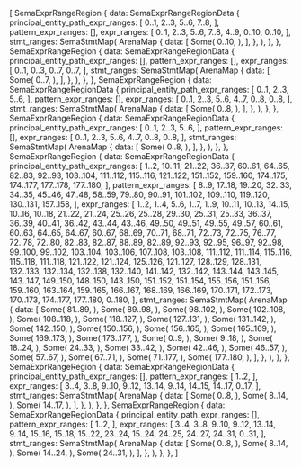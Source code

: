 [
    SemaExprRangeRegion {
        data: SemaExprRangeRegionData {
            principal_entity_path_expr_ranges: [
                0..1,
                2..3,
                5..6,
                7..8,
            ],
            pattern_expr_ranges: [],
            expr_ranges: [
                0..1,
                2..3,
                5..6,
                7..8,
                4..9,
                0..10,
                0..10,
            ],
            stmt_ranges: SemaStmtMap(
                ArenaMap {
                    data: [
                        Some(
                            0..10,
                        ),
                    ],
                },
            ),
        },
    },
    SemaExprRangeRegion {
        data: SemaExprRangeRegionData {
            principal_entity_path_expr_ranges: [],
            pattern_expr_ranges: [],
            expr_ranges: [
                0..1,
                0..3,
                0..7,
                0..7,
            ],
            stmt_ranges: SemaStmtMap(
                ArenaMap {
                    data: [
                        Some(
                            0..7,
                        ),
                    ],
                },
            ),
        },
    },
    SemaExprRangeRegion {
        data: SemaExprRangeRegionData {
            principal_entity_path_expr_ranges: [
                0..1,
                2..3,
                5..6,
            ],
            pattern_expr_ranges: [],
            expr_ranges: [
                0..1,
                2..3,
                5..6,
                4..7,
                0..8,
                0..8,
            ],
            stmt_ranges: SemaStmtMap(
                ArenaMap {
                    data: [
                        Some(
                            0..8,
                        ),
                    ],
                },
            ),
        },
    },
    SemaExprRangeRegion {
        data: SemaExprRangeRegionData {
            principal_entity_path_expr_ranges: [
                0..1,
                2..3,
                5..6,
            ],
            pattern_expr_ranges: [],
            expr_ranges: [
                0..1,
                2..3,
                5..6,
                4..7,
                0..8,
                0..8,
            ],
            stmt_ranges: SemaStmtMap(
                ArenaMap {
                    data: [
                        Some(
                            0..8,
                        ),
                    ],
                },
            ),
        },
    },
    SemaExprRangeRegion {
        data: SemaExprRangeRegionData {
            principal_entity_path_expr_ranges: [
                1..2,
                10..11,
                21..22,
                36..37,
                60..61,
                64..65,
                82..83,
                92..93,
                103..104,
                111..112,
                115..116,
                121..122,
                151..152,
                159..160,
                174..175,
                174..177,
                177..178,
                177..180,
            ],
            pattern_expr_ranges: [
                8..9,
                17..18,
                19..20,
                32..33,
                34..35,
                45..46,
                47..48,
                58..59,
                79..80,
                90..91,
                101..102,
                109..110,
                119..120,
                130..131,
                157..158,
            ],
            expr_ranges: [
                1..2,
                1..4,
                5..6,
                1..7,
                1..9,
                10..11,
                10..13,
                14..15,
                10..16,
                10..18,
                21..22,
                21..24,
                25..26,
                25..28,
                29..30,
                25..31,
                25..33,
                36..37,
                36..39,
                40..41,
                36..42,
                43..44,
                43..46,
                49..50,
                49..51,
                49..55,
                49..57,
                60..61,
                60..63,
                64..65,
                64..67,
                60..67,
                68..69,
                70..71,
                68..71,
                72..73,
                72..75,
                76..77,
                72..78,
                72..80,
                82..83,
                82..87,
                88..89,
                82..89,
                92..93,
                92..95,
                96..97,
                92..98,
                99..100,
                99..102,
                103..104,
                103..106,
                107..108,
                103..108,
                111..112,
                111..114,
                115..116,
                115..118,
                111..118,
                121..122,
                121..124,
                125..126,
                121..127,
                128..129,
                128..131,
                132..133,
                132..134,
                132..138,
                132..140,
                141..142,
                132..142,
                143..144,
                143..145,
                143..147,
                149..150,
                148..150,
                143..150,
                151..152,
                151..154,
                155..156,
                151..156,
                159..160,
                163..164,
                159..165,
                166..167,
                168..169,
                166..169,
                170..171,
                172..173,
                170..173,
                174..177,
                177..180,
                0..180,
            ],
            stmt_ranges: SemaStmtMap(
                ArenaMap {
                    data: [
                        Some(
                            81..89,
                        ),
                        Some(
                            89..98,
                        ),
                        Some(
                            98..102,
                        ),
                        Some(
                            102..108,
                        ),
                        Some(
                            108..118,
                        ),
                        Some(
                            118..127,
                        ),
                        Some(
                            127..131,
                        ),
                        Some(
                            131..142,
                        ),
                        Some(
                            142..150,
                        ),
                        Some(
                            150..156,
                        ),
                        Some(
                            156..165,
                        ),
                        Some(
                            165..169,
                        ),
                        Some(
                            169..173,
                        ),
                        Some(
                            173..177,
                        ),
                        Some(
                            0..9,
                        ),
                        Some(
                            9..18,
                        ),
                        Some(
                            18..24,
                        ),
                        Some(
                            24..33,
                        ),
                        Some(
                            33..42,
                        ),
                        Some(
                            42..46,
                        ),
                        Some(
                            46..57,
                        ),
                        Some(
                            57..67,
                        ),
                        Some(
                            67..71,
                        ),
                        Some(
                            71..177,
                        ),
                        Some(
                            177..180,
                        ),
                    ],
                },
            ),
        },
    },
    SemaExprRangeRegion {
        data: SemaExprRangeRegionData {
            principal_entity_path_expr_ranges: [],
            pattern_expr_ranges: [
                1..2,
            ],
            expr_ranges: [
                3..4,
                3..8,
                9..10,
                9..12,
                13..14,
                9..14,
                14..15,
                14..17,
                0..17,
            ],
            stmt_ranges: SemaStmtMap(
                ArenaMap {
                    data: [
                        Some(
                            0..8,
                        ),
                        Some(
                            8..14,
                        ),
                        Some(
                            14..17,
                        ),
                    ],
                },
            ),
        },
    },
    SemaExprRangeRegion {
        data: SemaExprRangeRegionData {
            principal_entity_path_expr_ranges: [],
            pattern_expr_ranges: [
                1..2,
            ],
            expr_ranges: [
                3..4,
                3..8,
                9..10,
                9..12,
                13..14,
                9..14,
                15..16,
                15..18,
                15..22,
                23..24,
                15..24,
                24..25,
                24..27,
                24..31,
                0..31,
            ],
            stmt_ranges: SemaStmtMap(
                ArenaMap {
                    data: [
                        Some(
                            0..8,
                        ),
                        Some(
                            8..14,
                        ),
                        Some(
                            14..24,
                        ),
                        Some(
                            24..31,
                        ),
                    ],
                },
            ),
        },
    },
]